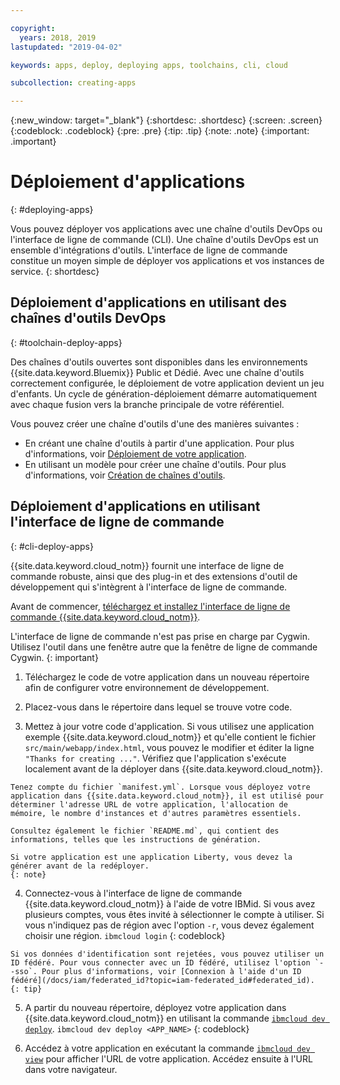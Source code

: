 ```yaml
---

copyright:
  years: 2018, 2019
lastupdated: "2019-04-02"

keywords: apps, deploy, deploying apps, toolchains, cli, cloud

subcollection: creating-apps

---
```


{:new_window: target="_blank"}
{:shortdesc: .shortdesc}
{:screen: .screen}
{:codeblock: .codeblock}
{:pre: .pre}
{:tip: .tip}
{:note: .note}
{:important: .important}

# Déploiement d'applications
{: #deploying-apps}

Vous pouvez déployer vos applications avec une chaîne d'outils DevOps ou l'interface de ligne de commande (CLI). Une chaîne d'outils DevOps est un ensemble d'intégrations d'outils. L'interface de ligne de commande constitue un moyen simple de déployer vos applications et vos instances de service.
{: shortdesc}

## Déploiement d'applications en utilisant des chaînes d'outils DevOps
{: #toolchain-deploy-apps}

Des chaînes d'outils ouvertes sont disponibles dans les environnements {{site.data.keyword.Bluemix}} Public et Dédié. Avec une chaîne d'outils correctement configurée, le déploiement de votre application devient un jeu d'enfants. Un cycle de génération-déploiement démarre automatiquement avec chaque fusion vers la branche principale de votre référentiel.

Vous pouvez créer une chaîne d'outils d'une des manières suivantes :
* En créant une chaîne d'outils à partir d'une application. Pour plus d'informations, voir [Déploiement de votre application](/docs/apps?topic=creating-apps-tutorial-scratch#deploy-scratch).
* En utilisant un modèle pour créer une chaîne d'outils. Pour plus d'informations, voir [Création de chaînes d'outils](/docs/services/ContinuousDelivery?topic=ContinuousDelivery-toolchains_getting_started).

## Déploiement d'applications en utilisant l'interface de ligne de commande
{: #cli-deploy-apps}

{{site.data.keyword.cloud_notm}} fournit une interface de ligne de commande robuste, ainsi que des plug-in et des extensions d'outil de développement qui s'intègrent à l'interface de ligne de commande.

Avant de commencer, [ téléchargez et installez l'interface de ligne de commande {{site.data.keyword.cloud_notm}}](/docs/cli?topic=cloud-cli-ibmcloud-cli).

L'interface de ligne de commande n'est pas prise en charge par Cygwin. Utilisez l'outil dans une fenêtre autre que la fenêtre de ligne de commande Cygwin.
{: important}

  1. Téléchargez le code de votre application dans un nouveau répertoire afin de configurer votre environnement de développement.

  2. Placez-vous dans le répertoire dans lequel se trouve votre code.

  3.  Mettez à jour votre code d'application. Si vous utilisez une application exemple {{site.data.keyword.cloud_notm}} et qu'elle contient le fichier `src/main/webapp/index.html`, vous pouvez le modifier et éditer la ligne `"Thanks for creating ..."`. Vérifiez que l'application s'exécute localement avant de la déployer dans {{site.data.keyword.cloud_notm}}.

    Tenez compte du fichier `manifest.yml`. Lorsque vous déployez votre application dans {{site.data.keyword.cloud_notm}}, il est utilisé pour déterminer l'adresse URL de votre application, l'allocation de mémoire, le nombre d'instances et d'autres paramètres essentiels.

    Consultez également le fichier `README.md`, qui contient des informations, telles que les instructions de génération.

    Si votre application est une application Liberty, vous devez la générer avant de la redéployer.
    {: note}

  4. Connectez-vous à l'interface de ligne de commande {{site.data.keyword.cloud_notm}} à l'aide de votre IBMid. Si vous avez plusieurs comptes, vous êtes invité à sélectionner le compte à utiliser. Si vous n'indiquez pas de région avec l'option `-r`, vous devez également choisir une région.
    ```
    ibmcloud login
    ```
    {: codeblock}
  
    Si vos données d'identification sont rejetées, vous pouvez utiliser un ID fédéré. Pour vous connecter avec un ID fédéré, utilisez l'option `--sso`. Pour plus d'informations, voir [Connexion à l'aide d'un ID fédéré](/docs/iam/federated_id?topic=iam-federated_id#federated_id).
    {: tip}

  5. A partir du nouveau répertoire, déployez votre application dans {{site.data.keyword.cloud_notm}} en utilisant la commande [`ibmcloud dev deploy`](/docs/cli/idt?topic=cloud-cli-idt-cli#deploy).
    ```
    ibmcloud dev deploy <APP_NAME>
    ```
    {: codeblock}

  6. Accédez à votre application en exécutant la commande [`ibmcloud dev view`](/docs/cli/idt?topic=cloud-cli-idt-cli#view) pour afficher l'URL de votre application. Accédez ensuite à l'URL dans votre navigateur.
